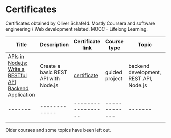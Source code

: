 # Certificates

Certificates obtained by Oliver Schafeld. Mostly Coursera and software engineering / Web development related. MOOC – Lifelong Learning. 

| Title | Description | Certificate link | Course type | Topic | Date of achievement |
|-------|-------------|------------------|-------------|-------|---------------------|
|[APIs in Node.js: Write a RESTful API Backend Application](https://www.coursera.org/learn/node-js-restful-api-backend-app) | Create a basic REST API with Node.js | [certificate](https://coursera.org/verify/LU5FO3WG7RWY) | guided project | backend development, REST API, Node.js | October 15, 2025 |
|-------|-------------|------------------|-------------|-------|---------------------|
|       |             |                  |             |       |                     |


Older courses and some topics have been left out.
